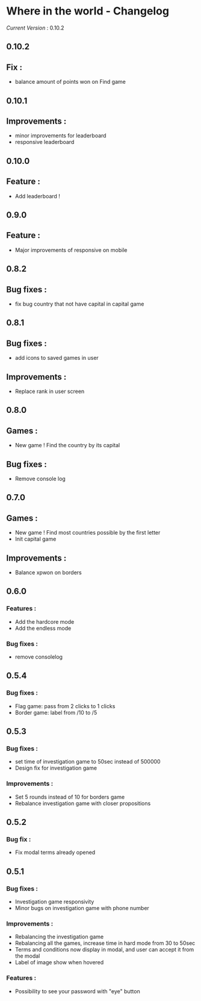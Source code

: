 # Where in the world - Changelog

_*Current Version*_ : 0.10.2

## 0.10.2

## Fix :

- balance amount of points won on Find game

## 0.10.1

## Improvements :

- minor improvements for leaderboard
- responsive leaderboard

## 0.10.0

## Feature :

- Add leaderboard !

## 0.9.0

## Feature :

- Major improvements of responsive on mobile

## 0.8.2

## Bug fixes :

- fix bug country that not have capital in capital game

## 0.8.1

## Bug fixes :

- add icons to saved games in user

## Improvements :

- Replace rank in user screen

## 0.8.0

## Games :

- New game ! Find the country by its capital

## Bug fixes :

- Remove console log

## 0.7.0

## Games :

- New game ! Find most countries possible by the first letter
- Init capital game

## Improvements :

- Balance xpwon on borders

## 0.6.0

### Features :

- Add the hardcore mode
- Add the endless mode

### Bug fixes :

- remove consolelog

## 0.5.4

### Bug fixes :

- Flag game: pass from 2 clicks to 1 clicks
- Border game: label from /10 to /5

## 0.5.3

### Bug fixes :

- set time of investigation game to 50sec instead of 500000
- Design fix for investigation game

### Improvements :

- Set 5 rounds instead of 10 for borders game
- Rebalance investigation game with closer propositions

## 0.5.2

### Bug fix :

- Fix modal terms already opened

## 0.5.1

### Bug fixes :

- Investigation game responsivity
- Minor bugs on investigation game with phone number

### Improvements :

- Rebalancing the investigation game
- Rebalancing all the games, increase time in hard mode from 30 to 50sec
- Terms and conditions now display in modal, and user can accept it from the modal
- Label of image show when hovered

### Features :

- Possibility to see your password with "eye" button
